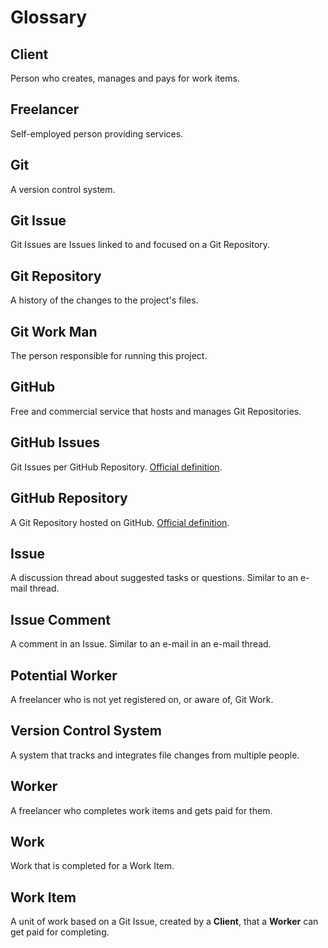 # Glossary

## Client

Person who creates, manages and pays for work items.

## Freelancer

Self-employed person providing services.

## Git

A version control system.

## Git Issue

Git Issues are Issues linked to and focused on a Git Repository.

## Git Repository

A history of the changes to the project's files.

## Git Work Man

The person responsible for running this project.

## GitHub

Free and commercial service that hosts and manages Git Repositories. 

## GitHub Issues

Git Issues per GitHub Repository. [Official definition](https://help.github.com/articles/github-glossary/#issue).
 
## GitHub Repository

A Git Repository hosted on GitHub. [Official definition](https://help.github.com/articles/github-glossary/#repository).

## Issue

A discussion thread about suggested tasks or questions. Similar to an e-mail thread.

## Issue Comment

A comment in an Issue. Similar to an e-mail in an e-mail thread.

## Potential Worker

A freelancer who is not yet registered on, or aware of, Git Work. 

## Version Control System

A system that tracks and integrates file changes from multiple people.

## Worker

A freelancer who completes work items and gets paid for them.

## Work

Work that is completed for a Work Item.

## Work Item

A unit of work based on a Git Issue, created by a **Client**, that a **Worker** can get paid for completing.